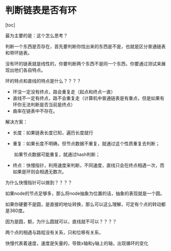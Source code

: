 判断链表是否有环
================

[toc]

最为主要的是：这个怎么思考？

判断一个东西是否存在，首先要判断你找出来的东西是不是，也就是区分普通链表和带环链表。

没有环的链表就是线性的，你要判断两个东西不是同一个东西，你要通过测试来展现出他们各自特点。

环的特点和直线的特点是什么？？？？

- 环没一定没有终点，路会重复走（起点和终点一直）
- 直线不一定有终点，路不会重复走（计算机中普通链表是有重点，但是如果有环你无法判断是否当前是终点）
- 曲率在链表中不存在。



解决方案：

- 长度：如果链表长度已知，遍历长度就行

- 重复：如果长度不明确，但节点数据不重复，就通过这个性质重复去判断；

  ​			如果节点数据可能重复，就通过hash判断；

- 终点：快慢指针，利用速度来判断，不同速度，直线只会在终点相遇一次，而如果是环则会相遇无数次。



为什么快慢指针可以做到？？？？

如果node的节点足够多，那么将node抽象为位置的话，抽象的表现就是一个圆。

如果你硬要不是圆，是直接的地址转换，那么可以这么理解，可定有个点的转动都是360度。

因为是圆，额，为什么圆就可以，直线就不可以？？？？

两个点的相遇与路程没有关系，只和位移有关系，

快慢代表着速度，速度是矢量的，导致x轴和y轴上的轴，出现循环的变化

